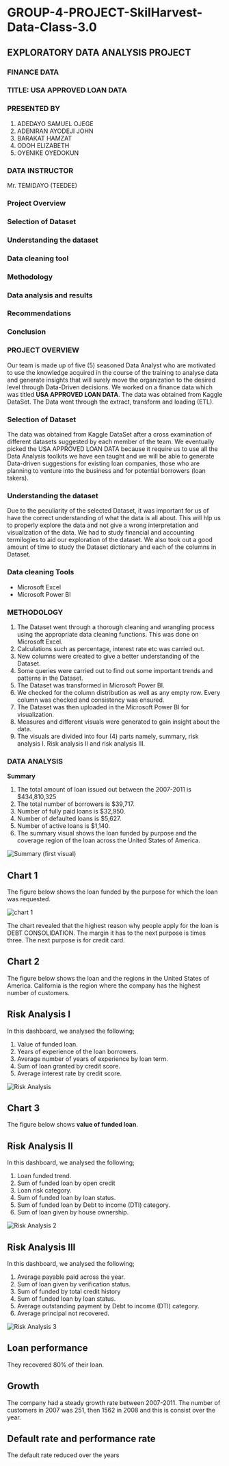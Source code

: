 # GROUP-4-PROJECT-SkilHarvest-Data-Class-3.0
## EXPLORATORY DATA ANALYSIS PROJECT
### FINANCE DATA
### TITLE: USA APPROVED LOAN DATA
### PRESENTED BY
1. ADEDAYO SAMUEL OJEGE
2. ADENIRAN AYODEJI JOHN
3. BARAKAT HAMZAT
4. ODOH ELIZABETH
5. OYENIKE OYEDOKUN
### DATA INSTRUCTOR
Mr. TEMIDAYO (TEEDEE)

### Project Overview
### Selection of Dataset  
### Understanding the dataset 
### Data cleaning tool 
### Methodology 
### Data analysis and results 
### Recommendations
### Conclusion 

### PROJECT OVERVIEW 
Our team is made up of five (5) seasoned Data Analyst who are motivated to use the knowledge acquired in the course of the training to analyse data and generate insights that will surely move the organization to the desired level through Data-Driven decisions. We worked on a finance data which was titled **USA APPROVED LOAN DATA**. The data was obtained from Kaggle DataSet. The Data went through the extract, transform and loading (ETL).  

### Selection of Dataset 
The data was obtained from Kaggle DataSet after a cross examination of different datasets suggested by each member of the team. We eventually picked the USA APPROVED LOAN DATA because it require us to use all the Data Analysis toolkits we have een taught and we will be able to generate Data-driven suggestions for existing loan companies, those who are planning to venture into the business and for potential borrowers (loan takers).  

### Understanding the dataset
Due to the peculiarity of the selected Dataset, it was important for us of have the correct understanding of what the data is all about. This will hlp us to properly explore the data and not give a wrong interpretation and visualization of the data. We had to study financial and accounting termilogies to aid our exploration of the dataset. We also took out a good amount of time to study the Dataset dictionary and each of the columns in Dataset. 

### Data cleaning Tools

- Microsoft Excel
- Microsoft Power BI

### METHODOLOGY

1.	The Dataset went through a thorough cleaning and wrangling process using the appropriate data cleaning functions. This was done on Microsoft Excel.
2.	Calculations such as percentage, interest rate etc was carried out.
3.	New columns were created to give a better understanding of the Dataset.
4.	Some queries were carried out to find out some important trends and patterns in the Dataset.
5.	The Dataset was transformed in Microsoft Power BI.
6.	We checked for the column distribution as well as any empty row. Every column was checked and consistency was ensured.
7.	The Dataset was then uploaded in the Microsoft Power BI for visualization. 
8.	Measures and different visuals were generated to gain insight about the data.
9.	The visuals are divided into four (4) parts namely, summary, risk analysis I. Risk analysis II and risk analysis III.

### DATA ANALYSIS
**Summary**
1.	The total amount of loan issued out between the 2007-2011 is $434,810,325
2.	The total number of borrowers is $39,717.
3.	Number of fully paid loans is $32,950.
4.	Number of defaulted loans is $5,627.
5.	Number of active loans is $1,140.
6.	The summary visual shows the loan funded by purpose and the coverage region of the loan across the United States of America. 

![Summary (first visual)](https://github.com/user-attachments/assets/73a99cef-dd7b-423b-b6ee-665746a1f6ee)

## Chart 1 
The figure below shows the loan funded by the purpose for which the loan was requested.

![chart 1](https://github.com/user-attachments/assets/f60ffcf2-38ff-499d-a13d-519bab22eee7)


The chart revealed that the highest reason why people apply for the loan is DEBT CONSOLIDATION. The margin it has to the next purpose is times three. The next purpose is for credit card. 

## Chart 2
The figure below shows the loan and the regions in the United States of America. California is the region where the company has the highest number of customers. 

## Risk Analysis I
In this dashboard, we analysed the following;
1.	Value of funded loan.
2.	Years of experience of the loan borrowers.
3.	Average number of years of experience by loan term.
4.	Sum of loan granted by credit score.
5.	Average interest rate by credit score. 

![Risk Analysis](https://github.com/user-attachments/assets/2d36e42b-cd60-4352-8136-4d5b19ca6211)

## Chart 3
The figure below shows **value of funded loan**.

## Risk Analysis II
In this dashboard, we analysed the following;
1.	Loan funded trend.
2.	Sum of funded loan by open credit
3.	Loan risk category. 
4.	Sum of funded loan by loan status. 
5.	Sum of funded loan by Debt to income (DTI) category.
6.	Sum of loan given by house ownership.

![Risk Analysis 2](https://github.com/user-attachments/assets/43d9b7a5-f7c8-464e-9fff-c8f3fbfc482a)

## Risk Analysis III
In this dashboard, we analysed the following;
1.	Average payable paid across the year.
2.	Sum of loan given by verification status.
3.	Sum of funded by total credit history
4.	Sum of funded loan by loan status. 
5.	Average outstanding payment by Debt to income (DTI) category.
6.	Average principal not recovered. 

![Risk Analysis 3](https://github.com/user-attachments/assets/bff7f548-5fe4-45b9-82b8-2fa585df95da)

## Loan performance
They recovered 80% of their loan. 

## Growth
The company had a steady growth rate between 2007-2011. The number of customers in 2007 was 251, then 1562 in 2008 and this is consist over the year. 

## Default rate and performance rate
The default rate reduced over the years

